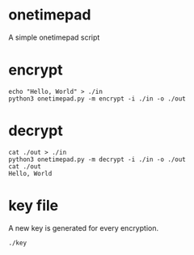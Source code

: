 # onetimepad
A simple onetimepad script

# encrypt

    echo "Hello, World" > ./in
    python3 onetimepad.py -m encrypt -i ./in -o ./out

# decrypt

    cat ./out > ./in
    python3 onetimepad.py -m decrypt -i ./in -o ./out
    cat ./out
    Hello, World

# key file

A new key is generated for every encryption.

    ./key
